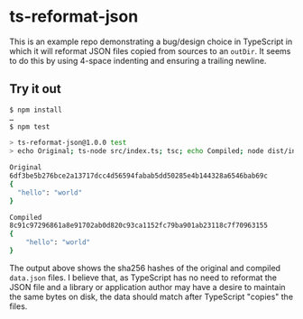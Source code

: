 # ts-reformat-json

This is an example repo demonstrating a bug/design choice in TypeScript in which
it will reformat JSON files copied from sources to an `outDir`. It seems to do
this by using 4-space indenting and ensuring a trailing newline.

## Try it out

```sh
$ npm install
…
$ npm test

> ts-reformat-json@1.0.0 test
> echo Original; ts-node src/index.ts; tsc; echo Compiled; node dist/index.js

Original
6df3be5b276bce2a13717dcc4d56594fabab5dd50285e4b144328a6546bab69c
{
  "hello": "world"
}

Compiled
8c91c97296861a8e91702ab0d820c93ca1152fc79ba901ab23118c7f70963155
{
    "hello": "world"
}
```

The output above shows the sha256 hashes of the original and compiled `data.json`
files. I believe that, as TypeScript has no need to reformat the JSON file and a
library or application author may have a desire to maintain the same bytes on
disk, the data should match after TypeScript "copies" the files.
